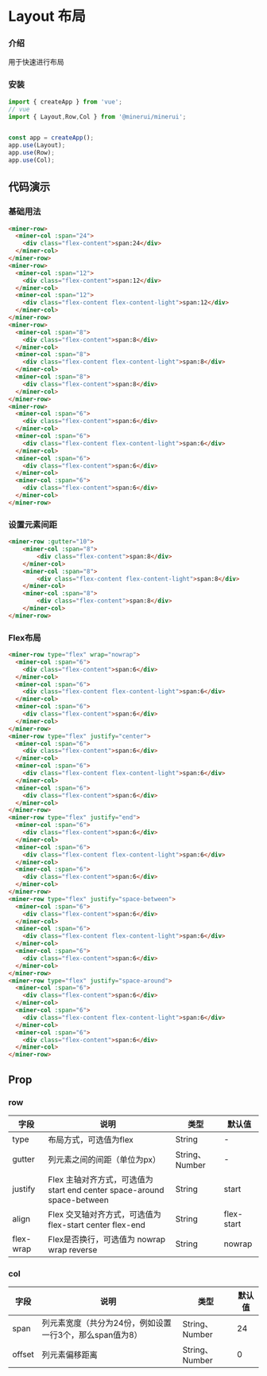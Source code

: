 # Layout 布局

### 介绍

用于快速进行布局

### 安装

``` javascript
import { createApp } from 'vue';
// vue
import { Layout,Row,Col } from '@minerui/minerui';


const app = createApp();
app.use(Layout);
app.use(Row);
app.use(Col);
```

## 代码演示

### 基础用法

```html
<miner-row>
  <miner-col :span="24">
    <div class="flex-content">span:24</div>
  </miner-col>
</miner-row>
<miner-row>
  <miner-col :span="12">
    <div class="flex-content">span:12</div>
  </miner-col>
  <miner-col :span="12">
    <div class="flex-content flex-content-light">span:12</div>
  </miner-col>
</miner-row>
<miner-row>
  <miner-col :span="8">
    <div class="flex-content">span:8</div>
  </miner-col>
  <miner-col :span="8">
    <div class="flex-content flex-content-light">span:8</div>
  </miner-col>
  <miner-col :span="8">
    <div class="flex-content">span:8</div>
  </miner-col>
</miner-row>
<miner-row>
  <miner-col :span="6">
    <div class="flex-content">span:6</div>
  </miner-col>
  <miner-col :span="6">
    <div class="flex-content flex-content-light">span:6</div>
  </miner-col>
  <miner-col :span="6">
    <div class="flex-content">span:6</div>
  </miner-col>
  <miner-col :span="6">
    <div class="flex-content">span:6</div>
  </miner-col>
</miner-row>
```

### 设置元素间距

```html
<miner-row :gutter="10">
    <miner-col :span="8">
        <div class="flex-content">span:8</div>
    </miner-col>
    <miner-col :span="8">
        <div class="flex-content flex-content-light">span:8</div>
    </miner-col>
    <miner-col :span="8">
        <div class="flex-content">span:8</div>
    </miner-col>
</miner-row>   
```
### Flex布局

```html
<miner-row type="flex" wrap="nowrap">
  <miner-col :span="6">
    <div class="flex-content">span:6</div>
  </miner-col>
  <miner-col :span="6">
    <div class="flex-content flex-content-light">span:6</div>
  </miner-col>
  <miner-col :span="6">
    <div class="flex-content">span:6</div>
  </miner-col>
</miner-row>
<miner-row type="flex" justify="center">
  <miner-col :span="6">
    <div class="flex-content">span:6</div>
  </miner-col>
  <miner-col :span="6">
    <div class="flex-content flex-content-light">span:6</div>
  </miner-col>
  <miner-col :span="6">
    <div class="flex-content">span:6</div>
  </miner-col>
</miner-row>
<miner-row type="flex" justify="end">
  <miner-col :span="6">
    <div class="flex-content">span:6</div>
  </miner-col>
  <miner-col :span="6">
    <div class="flex-content flex-content-light">span:6</div>
  </miner-col>
  <miner-col :span="6">
    <div class="flex-content">span:6</div>
  </miner-col>
</miner-row>
<miner-row type="flex" justify="space-between">
  <miner-col :span="6">
    <div class="flex-content">span:6</div>
  </miner-col>
  <miner-col :span="6">
    <div class="flex-content flex-content-light">span:6</div>
  </miner-col>
  <miner-col :span="6">
    <div class="flex-content">span:6</div>
  </miner-col>
</miner-row>
<miner-row type="flex" justify="space-around">
  <miner-col :span="6">
    <div class="flex-content">span:6</div>
  </miner-col>
  <miner-col :span="6">
    <div class="flex-content flex-content-light">span:6</div>
  </miner-col>
  <miner-col :span="6">
    <div class="flex-content">span:6</div>
  </miner-col>
</miner-row>
```

## Prop

### row

| 字段 | 说明 | 类型 | 默认值
|----- | ----- | ----- | ----- 
| type | 布局方式，可选值为flex | String | -
| gutter | 列元素之间的间距（单位为px） | String、Number | -
| justify | Flex 主轴对齐方式，可选值为 start end center space-around space-between | String | start
| align | Flex 交叉轴对齐方式，可选值为 flex-start center flex-end | String | flex-start
| flex-wrap | Flex是否换行，可选值为 nowrap wrap reverse | String | nowrap

### col

| 字段 | 说明 | 类型 | 默认值
|----- | ----- | ----- | ----- 
| span | 列元素宽度（共分为24份，例如设置一行3个，那么span值为8） | String、Number | 24
| offset | 列元素偏移距离 | String、Number | 0

